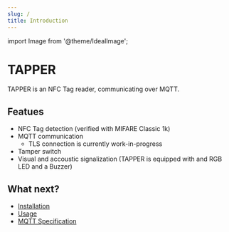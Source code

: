 ```yaml
---
slug: /
title: Introduction
---
```


import Image from '@theme/IdealImage';

# TAPPER

TAPPER is an NFC Tag reader, communicating over MQTT.

## Featues

- NFC Tag detection (verified with MIFARE Classic 1k)
- MQTT communication
  - TLS connection is currently work-in-progress
- Tamper switch
- Visual and accoustic signalization (TAPPER is equipped with and RGB LED and a Buzzer)

## What next?

- [Installation](installation)
- [Usage](usage)
- [MQTT Specification](api-spec)
